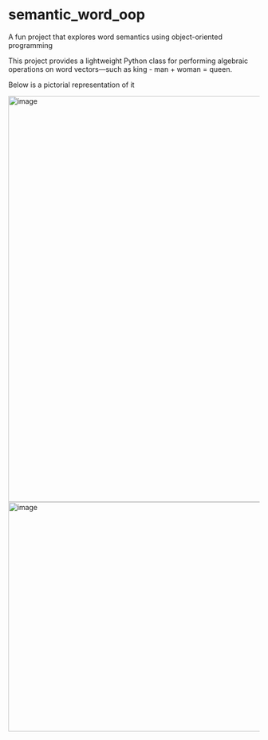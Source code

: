 # semantic_word_oop
A fun project that explores word semantics using object-oriented programming

This project provides a lightweight Python class for performing algebraic operations on word vectors—such as king - man + woman = queen.

Below is a pictorial representation of it

<img width="961" height="814" alt="image" src="https://github.com/user-attachments/assets/a569c3bc-82d1-4bf2-ab75-9acffe826249" />
<img width="586" height="460" alt="image" src="https://github.com/user-attachments/assets/32d6157c-d91f-438b-b6b0-e894efdd8fd1" />
